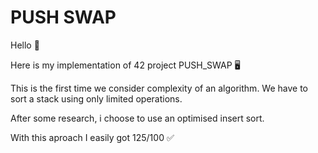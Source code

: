 # PUSH SWAP

Hello 👋

Here is my implementation of 42 project PUSH_SWAP 🖥️

This is the first time we consider complexity of an algorithm.
We have to sort a stack using only limited operations.

After some research, i choose to use an optimised insert sort.

With this aproach I easily got 125/100 ✅
